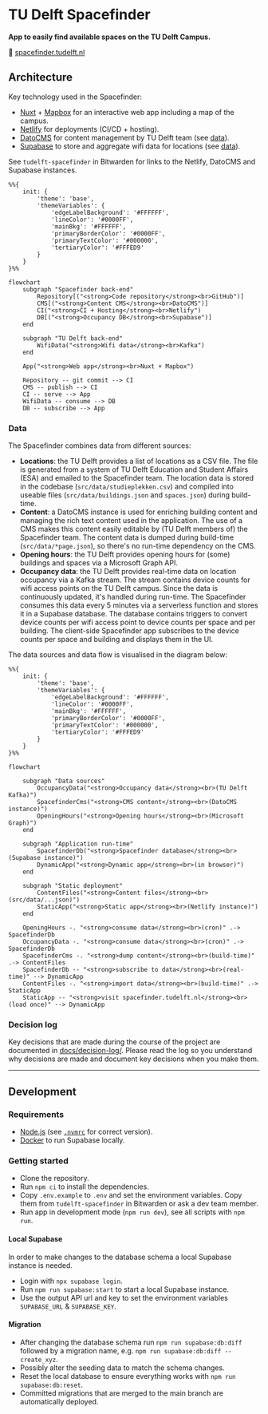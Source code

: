 # TU Delft Spacefinder

**App to easily find available spaces on the TU Delft Campus.**

🚀 [spacefinder.tudelft.nl](https://spacefinder.tudelft.nl)

## Architecture

Key technology used in the Spacefinder:

* [Nuxt](https://nuxt.com/) + [Mapbox](https://www.mapbox.com/) for an interactive web app including a map of the campus.
* [Netlify](https://www.netlify.com/) for deployments (CI/CD + hosting).
* [DatoCMS](https://www.datocms.com/) for content management by TU Delft team (see [data](#data)).
* [Supabase](https://supabase.com/) to store and aggregate wifi data for locations (see [data](#data)).

See `tudelft-spacefinder` in Bitwarden for links to the Netlify, DatoCMS and Supabase instances.

```mermaid
%%{
    init: {
        'theme': 'base',
        'themeVariables': {
            'edgeLabelBackground': '#FFFFFF',
            'lineColor': '#0000FF',
            'mainBkg': '#FFFFFF',
            'primaryBorderColor': '#0000FF',
            'primaryTextColor': '#000000',
            'tertiaryColor': '#FFFED9'
        }
    }
}%%

flowchart
    subgraph "Spacefinder back-end"
        Repository[("<strong>Code repository</strong><br>GitHub")]
        CMS[("<strong>Content CMS</strong><br>DatoCMS")]
        CI("<strong>CI + Hosting</strong><br>Netlify")
        DB[("<strong>Occupancy DB</strong><br>Supabase")]
    end

    subgraph "TU Delft back-end"
        WifiData("<strong>Wifi data</strong><br>Kafka")
    end

    App("<strong>Web app</strong><br>Nuxt + Mapbox")

    Repository -- git commit --> CI
    CMS -- publish --> CI
    CI -- serve --> App
    WifiData -- consume --> DB 
    DB -- subscribe --> App
```

### Data
The Spacefinder combines data from different sources:

* **Locations**: the TU Delft provides a list of locations as a CSV file. The file is generated from a system of TU Delft Education and Student Affairs (ESA) and emailed to the Spacefinder team. The location data is stored in the codebase (`src/data/studieplekken.csv`) and compiled into useable files (`src/data/buildings.json` and `spaces.json`) during build-time.
* **Content**: a DatoCMS instance is used for enriching building content and managing the rich text content used in the application. The use of a CMS makes this content easily editable by (TU Delft members of) the Spacefinder team. The content data is dumped during build-time (`src/data/*page.json`), so there's no run-time dependency on the CMS.
* **Opening hours**: the TU Delft provides opening hours for (some) buildings and spaces via a Microsoft Graph API.
* **Occupancy data**: the TU Delft provides real-time data on location occupancy via a Kafka stream. The stream contains device counts for wifi access points on the TU Delft campus. Since the data is continuously updated, it's handled during run-time. The Spacefinder consumes this data every 5 minutes via a serverless function and stores it in a Supabase database. The database contains triggers to convert device counts per wifi access point to device counts per space and per building. The client-side Spacefinder app subscribes to the device counts per space and building and displays them in the UI.

The data sources and data flow is visualised in the diagram below:

```mermaid
%%{
    init: {
        'theme': 'base',
        'themeVariables': {
            'edgeLabelBackground': '#FFFFFF',
            'lineColor': '#0000FF',
            'mainBkg': '#FFFFFF',
            'primaryBorderColor': '#0000FF',
            'primaryTextColor': '#000000',
            'tertiaryColor': '#FFFED9'
        }
    }
}%%

flowchart

    subgraph "Data sources"
        OccupancyData("<strong>Occupancy data</strong><br>(TU Delft Kafka)")
        SpacefinderCms("<strong>CMS content</strong><br>(DatoCMS instance)")
        OpeningHours("<strong>Opening hours</strong><br>(Microsoft Graph)")
    end

    subgraph "Application run-time"
        SpacefinderDb("<strong>Spacefinder database</strong><br>(Supabase instance)")
        DynamicApp("<strong>Dynamic app</strong><br>(in browser)")
    end

    subgraph "Static deployment"
        ContentFiles("<strong>Content files</strong><br>(src/data/...json)")
        StaticApp("<strong>Static app</strong><br>(Netlify instance)")
    end

    OpeningHours -. "<strong>consume data</strong><br>(cron)" .-> SpacefinderDb
    OccupancyData -. "<strong>consume data</strong><br>(cron)" .-> SpacefinderDb
    SpacefinderCms -. "<strong>dump content</strong><br>(build-time)" .-> ContentFiles
    SpacefinderDb -- "<strong>subscribe to data</strong><br>(real-time)" --> DynamicApp
    ContentFiles -. "<strong>import data</strong><br>(build-time)" .-> StaticApp
    StaticApp -- "<strong>visit spacefinder.tudelft.nl</strong><br>(load once)" --> DynamicApp
```

### Decision log
Key decisions that are made during the course of the project are documented in [docs/decision-log/](docs/decision-log/). Please read the log so you understand why decisions are made and document key decisions when you make them.

---

## Development

### Requirements
- [Node.js](http://nodejs.org/) (see [`.nvmrc`](.nvmrc) for correct version).
- [Docker](https://www.docker.com/) to run Supabase locally.

### Getting started
* Clone the repository.
* Run `npm ci` to install the dependencies.
* Copy `.env.example` to `.env` and set the environment variables. Copy them from `tudelft-spacefinder` in Bitwarden or ask a dev team member. 
* Run app in development mode (`npm run dev`), see all scripts with `npm run`.

#### Local Supabase
In order to make changes to the database schema a local Supabase instance is needed.
* Login with `npx supabase login`.
* Run `npm run supabase:start` to start a local Supabase instance.
* Use the output API url and key to set the environment variables `SUPABASE_URL` & `SUPABASE_KEY`.

#### Migration
* After changing the database schema run `npm run supabase:db:diff` followed by a migration name, e.g. `npm run supabase:db:diff -- create_xyz`.
* Possibly alter the seeding data to match the schema changes.
* Reset the local database to ensure everything works with `npm run supabase:db:reset`.
* Committed migrations that are merged to the main branch are automatically deployed.

